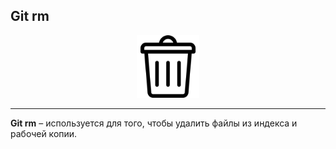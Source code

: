 ## Git rm

<p align="center">
<img src="../images/rm.png" width="100" title="image">
</p>

---

**Git rm** – используется для того, чтобы удалить файлы из индекса и рабочей копии.